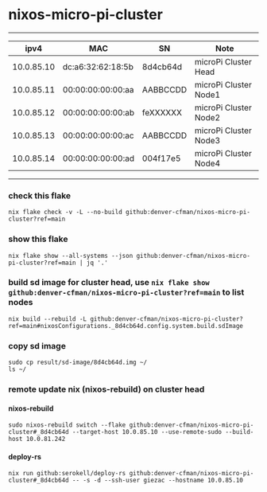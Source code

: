 # nixos-micro-pi-cluster
---
| ipv4 | MAC | SN | Note |
| --- | --- | --- | --- |
| 10.0.85.10 | dc:a6:32:62:18:5b | 8d4cb64d | microPi Cluster Head |
| 10.0.85.11 | 00:00:00:00:00:aa | AABBCCDD | microPi Cluster Node1 |
| 10.0.85.12 | 00:00:00:00:00:ab | feXXXXXX | microPi Cluster Node2 |
| 10.0.85.13 | 00:00:00:00:00:ac | AABBCCDD | microPi Cluster Node3 |
| 10.0.85.14 | 00:00:00:00:00:ad | 004f17e5 | microPi Cluster Node4 |
---
### check this flake
```
nix flake check -v -L --no-build github:denver-cfman/nixos-micro-pi-cluster?ref=main
```

### show this flake
```
nix flake show --all-systems --json github:denver-cfman/nixos-micro-pi-cluster?ref=main | jq '.'
```

### build sd image for cluster head, use ` nix flake show github:denver-cfman/nixos-micro-pi-cluster?ref=main ` to list nodes
```
nix build --rebuild -L github:denver-cfman/nixos-micro-pi-cluster?ref=main#nixosConfigurations._8d4cb64d.config.system.build.sdImage
```

### copy sd image
```
sudo cp result/sd-image/8d4cb64d.img ~/
ls ~/
```

### remote update nix (nixos-rebuild) on cluster head
#### nixos-rebuild
```
sudo nixos-rebuild switch --flake github:denver-cfman/nixos-micro-pi-cluster#_8d4cb64d --target-host 10.0.85.10 --use-remote-sudo --build-host 10.0.81.242
```
#### deploy-rs
```
nix run github:serokell/deploy-rs github:denver-cfman/nixos-micro-pi-cluster#_8d4cb64d -- -s -d --ssh-user giezac --hostname 10.0.85.10
```
